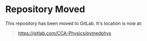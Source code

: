 # Repository Moved

This repository has been moved to GitLab. It's location is now at:

> https://gitlab.com/CCA-Physics/pymedphys
